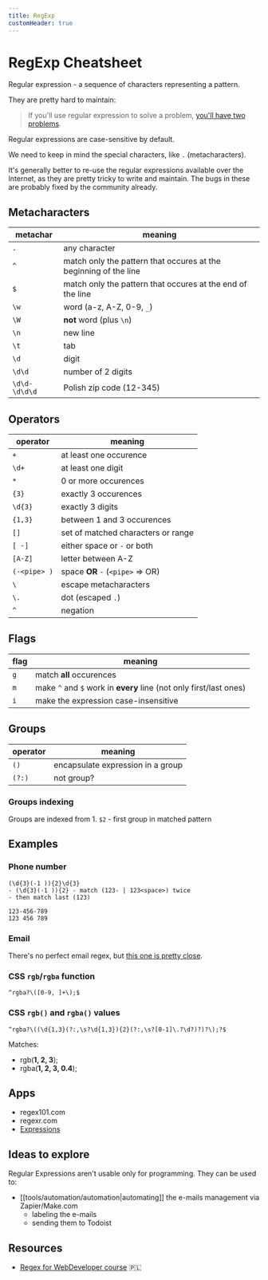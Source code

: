 ```yaml
---
title: RegExp
customHeader: true
---
```


# RegExp Cheatsheet

Regular expression - a sequence of characters representing a pattern.

They are pretty hard to maintain:

> If you'll use regular expression to solve a problem, [you'll have two problems](https://blog.codinghorror.com/regular-expressions-now-you-have-two-problems/).

Regular expressions are case-sensitive by default.

We need to keep in mind the special characters, like `.` (metacharacters).

It's generally better to re-use the regular expressions available over the Internet, as they are pretty tricky to write and maintain. The bugs in these are probably fixed by the community already.

## Metacharacters

| metachar      | meaning                                                          |
| ------------- | ---------------------------------------------------------------- |
| `.`           | any character                                                    |
| `^`           | match only the pattern that occures at the beginning of the line |
| `$`           | match only the pattern that occures at the end of the line       |
| `\w`          | word (a-z, A-Z, 0-9, `_`)                                        |
| `\W`          | **not** word (plus `\n`)                                         |
| `\n`          | new line                                                         |
| `\t`          | tab                                                              |
| `\d`          | digit                                                            |
| `\d\d`        | number of 2 digits                                               |
| `\d\d-\d\d\d` | Polish zip code (12-345)                                         |

## Operators

| operator     | meaning                            |
| ------------ | ---------------------------------- |
| `+`          | at least one occurence             |
| `\d+`        | at least one digit                 |
| `*`          | 0 or more occurences               |
| `{3}`        | exactly 3 occurences               |
| `\d{3}`      | exactly 3 digits                   |
| `{1,3}`      | between 1 and 3 occurences         |
| `[]`         | set of matched characters or range |
| `[ -]`       | either space or `-` or both        |
| `[A-Z]`      | letter between A-Z                 |
| `(-<pipe> )` | space **OR** `-` (`<pipe>` => OR)  |
| `\`          | escape metacharacters              |
| `\.`         | dot (escaped `.`)                  |
| `^`          | negation                           |

## Flags

| flag | meaning                                                            |
| ---- | ------------------------------------------------------------------ |
| `g`  | match **all** occurences                                           |
| `m`  | make `^` and `$` work in **every** line (not only first/last ones) |
| `i`  | make the expression case-insensitive                               |

## Groups

| operator | meaning                           |
| -------- | --------------------------------- |
| `()`     | encapsulate expression in a group |
| `(?:)`   | not group?                        |

### Groups indexing

Groups are indexed from 1.
`$2` - first group in matched pattern

## Examples

### Phone number

```
(\d{3}(-1 )){2}\d{3}
- (\d{3}(-1 )){2} - match (123- | 123<space>) twice
- then match last (123)

123-456-789
123 456 789
```

### Email

There's no perfect email regex, but [this one is pretty close](https://emailregex.com).

### CSS `rgb`/`rgba` function

```
^rgba?\([0-9, ]+\);$
```

### CSS `rgb()` and `rgba()` values

```regexp
^rgba?\((\d{1,3}(?:,\s?\d{1,3}){2}(?:,\s?[0-1]\.?\d?)?)?\);?$
```

Matches:

- rgb(**1, 2, 3**);
- rgba(**1, 2, 3, 0.4**);

## Apps

- regex101.com
- regexr.com
- [Expressions](https://www.apptorium.com/expressions)

## Ideas to explore

Regular Expressions aren't usable only for programming. They can be used to:

- [[tools/automation/automation|automating]] the e-mails management via Zapier/Make.com
  - labeling the e-mails
  - sending them to Todoist

## Resources

- [Regex for WebDeveloper course](https://eduweb.pl/programowanie-i-www/javascript/regex-dla-webdevelopera) 🇵🇱
